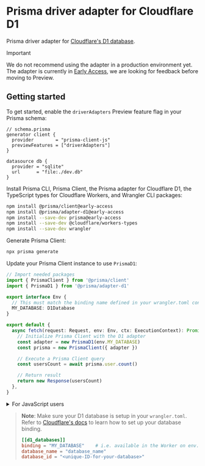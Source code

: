 # Prisma driver adapter for Cloudflare D1

Prisma driver adapter for [Cloudflare's D1 database](https://developers.cloudflare.com/d1/).

> [!IMPORTANT]
> We do not recommend using the adapter in a production environment yet.
> The adapter is currently in [Early Access](https://www.prisma.io/docs/orm/more/releases#early-access), we are looking for feedback before moving to Preview.

<!-- TODO Refer to the [announcement blog post](https://prisma.io/cloudflare-d1) and our [docs](https://www.prisma.io/docs/guides/database/cloudflare-d1) for more details. -->

<!-- > **Note**: Support for Cloudflare D1 is available in [Early Access](https://www.prisma.io/docs/about/prisma/releases#early-access) from Prisma versions [TODO](https://github.com/prisma/prisma/releases/tag/TODO) and later. -->

## Getting started

To get started, enable the `driverAdapters` Preview feature flag in your Prisma schema:

```prisma
// schema.prisma
generator client {
  provider        = "prisma-client-js"
  previewFeatures = ["driverAdapters"]
}

datasource db {
  provider = "sqlite"
  url      = "file:./dev.db"
}
```

Install Prisma CLI, Prisma Client, the Prisma adapter for Cloudflare D1, the TypeScript types for Cloudflare Workers, and Wrangler CLI packages:

```sh
npm install @prisma/client@early-access
npm install @prisma/adapter-d1@early-access
npm install --save-dev prisma@early-access
npm install --save-dev @cloudflare/workers-types
npm install --save-dev wrangler
```

Generate Prisma Client:

```sh
npx prisma generate
```

Update your Prisma Client instance to use `PrismaD1`:

```ts
// Import needed packages
import { PrismaClient } from '@prisma/client'
import { PrismaD1 } from '@prisma/adapter-d1'

export interface Env {
  // This must match the binding name defined in your wrangler.toml configuration
  MY_DATABASE: D1Database
}

export default {
  async fetch(request: Request, env: Env, ctx: ExecutionContext): Promise<Response> {
    // Initialize Prisma Client with the D1 adapter
    const adapter = new PrismaD1(env.MY_DATABASE)
    const prisma = new PrismaClient({ adapter })

    // Execute a Prisma Client query
    const usersCount = await prisma.user.count()

    // Return result
    return new Response(usersCount)
  },
}
```

<details>
  <summary>For JavaScript users</summary>

<!-- prettier-ignore -->
  ```js
  // Import needed packages
  import { PrismaClient } from '@prisma/client'
  import { PrismaD1 } from '@prisma/adapter-d1'

  export default {
    async fetch(request, env, ctx) {
      // Setup Prisma Client with the adapter
      const adapter = new PrismaD1(env.MY_DATABASE)
      const prisma = new PrismaClient({ adapter })

      // Execute a Prisma Client query
      const usersCount = await prisma.user.count()

      // Return result
      return new Response(usersCount)
    },
  }
  ```

</details>

> **Note**: Make sure your D1 database is setup in your `wrangler.toml`. Refer to [Cloudflare's docs](https://developers.cloudflare.com/d1/get-started/#3-create-a-database) to learn how to set up your database binding.
>
> ```toml
> [[d1_databases]]
> binding = "MY_DATABASE"    # i.e. available in the Worker on env.MY_DATABASE
> database_name = "database_name"
> database_id = "<unique-ID-for-your-database>"
> ```

<!-- TODO Refer to our [docs](https://www.prisma.io/docs/guides/database/cloudflare-d1#how-to-manage-schema-changes) to learn how to manage schema changes when using Prisma and Cloudflare D1. -->

<!-- ## Feedback
TODO Leave this till preview
We encourage you to create an issue if you find something missing or run into a bug.

If you have any feedback, leave a comment in [this GitHub discussion](https://github.com/prisma/prisma/discussions/TODO). -->
